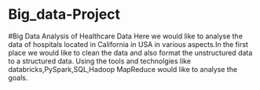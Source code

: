 # Big_data-Project
#Big Data Analysis of Healthcare Data
Here we would like to analyse the data of hospitals located in California in USA in
various aspects.In the first place we would like to clean the data and also format
the unstructured data to a structured data. Using the tools and technolgies like
databricks,PySpark,SQL,Hadoop MapReduce would like to analyse the goals.